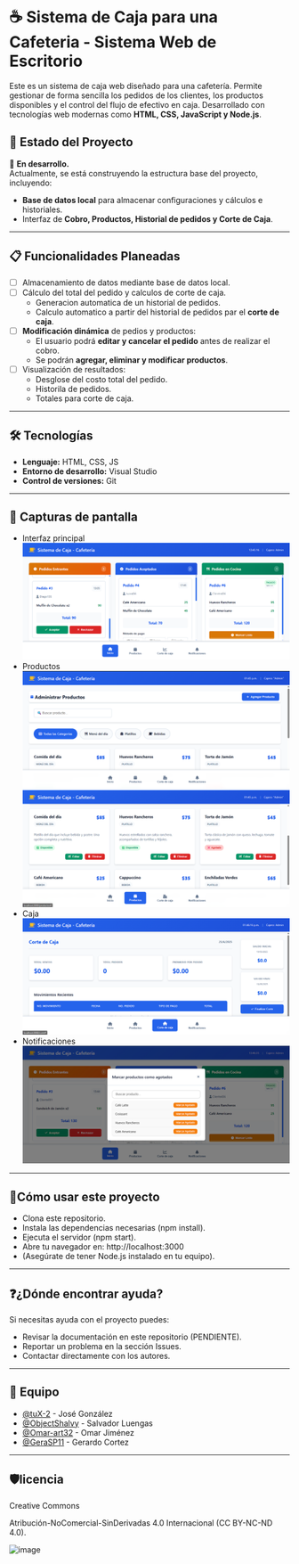 # ☕ Sistema de Caja para una Cafeteria - Sistema Web de Escritorio 

Este es un sistema de caja web diseñado para una cafetería. Permite gestionar de forma sencilla los pedidos de los clientes, los productos disponibles y el control del flujo de efectivo en caja. Desarrollado con tecnologías web modernas como **HTML, CSS, JavaScript y Node.js**.

## 📱 Estado del Proyecto

🚧 **En desarrollo.**  
Actualmente, se está construyendo la estructura base del proyecto, incluyendo:

- **Base de datos local** para almacenar configuraciones y cálculos e historiales.
- Interfaz de **Cobro, Productos, Historial de pedidos y Corte de Caja**.

---

## 📋 Funcionalidades Planeadas

- [ ] Almacenamiento de datos mediante base de datos local.
- [ ] Cálculo del total del pedido y calculos de corte de caja.
  - Generacion automatica de un historial de pedidos.
  - Calculo automatico a partir del historial de pedidos par el **corte de caja**.
- [ ] **Modificación dinámica** de pedios y productos:
  - El usuario podrá **editar y cancelar el pedido** antes de realizar el cobro.
  - Se podrán **agregar, eliminar y modificar productos**.
- [ ] Visualización de resultados:
  - Desglose del costo total del pedido.
  - Historila de pedidos.
  - Totales para corte de caja.

---

## 🛠️ Tecnologías

- **Lenguaje:** HTML, CSS, JS
- **Entorno de desarrollo:** Visual Studio
- **Control de versiones:** Git

---

## 📸 Capturas de pantalla

- Interfaz principal
![Interfaz Principal](assets/principal.png)
- Productos
![Productos](assets/productos1.png)
![Productos](assets/productos2.png)
- Caja
![Caja](assets/caja.png)
- Notificaciones
![Notificaciones](assets/notificaciones.png)

---

## 🚀Cómo usar este proyecto

- Clona este repositorio.
- Instala las dependencias necesarias (npm install).
- Ejecuta el servidor (npm start).
- Abre tu navegador en: http://localhost:3000
- (Asegúrate de tener Node.js instalado en tu equipo).

---

## ❓¿Dónde encontrar ayuda?

Si necesitas ayuda con el proyecto puedes:
- Revisar la documentación en este repositorio (PENDIENTE).
- Reportar un problema en la sección Issues.
- Contactar directamente con los autores.

---

## 👥 Equipo

- [@tuX-2](https://github.com/tuX-2) - José González
- [@ObjectShalvy](https://github.com/ObjectShalvy) - Salvador Luengas
- [@Omar-art32](https://github.com/Omar-art32) - Omar Jiménez
- [@GeraSP11](https://github.com/GeraSP11) - Gerardo Cortez


---

## 🛡️licencia

Creative Commons

Atribución-NoComercial-SinDerivadas 4.0 Internacional (CC BY-NC-ND 4.0).


  ![image](https://github.com/user-attachments/assets/abcf9281-136c-4bad-986f-3c7a8e794faf)

